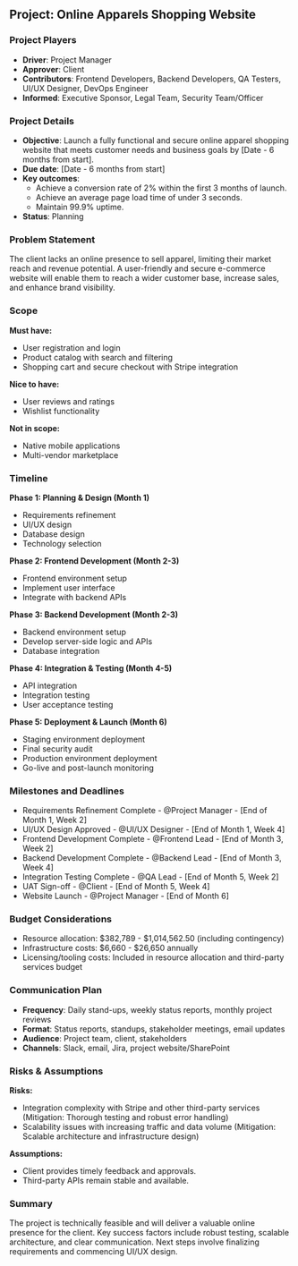 ## Project: Online Apparels Shopping Website

### Project Players
- **Driver**: Project Manager
- **Approver**: Client
- **Contributors**: Frontend Developers, Backend Developers, QA Testers, UI/UX Designer, DevOps Engineer
- **Informed**: Executive Sponsor, Legal Team, Security Team/Officer

### Project Details
- **Objective**: Launch a fully functional and secure online apparel shopping website that meets customer needs and business goals by [Date - 6 months from start].
- **Due date**: [Date - 6 months from start]
- **Key outcomes**:
  - Achieve a conversion rate of 2% within the first 3 months of launch.
  - Achieve an average page load time of under 3 seconds.
  - Maintain 99.9% uptime.
- **Status**: Planning

### Problem Statement
The client lacks an online presence to sell apparel, limiting their market reach and revenue potential. A user-friendly and secure e-commerce website will enable them to reach a wider customer base, increase sales, and enhance brand visibility.

### Scope

**Must have:**
- User registration and login
- Product catalog with search and filtering
- Shopping cart and secure checkout with Stripe integration

**Nice to have:**
- User reviews and ratings
- Wishlist functionality

**Not in scope:**
- Native mobile applications
- Multi-vendor marketplace

### Timeline

**Phase 1: Planning & Design (Month 1)**
- Requirements refinement
- UI/UX design
- Database design
- Technology selection

**Phase 2: Frontend Development (Month 2-3)**
- Frontend environment setup
- Implement user interface
- Integrate with backend APIs

**Phase 3: Backend Development (Month 2-3)**
- Backend environment setup
- Develop server-side logic and APIs
- Database integration

**Phase 4: Integration & Testing (Month 4-5)**
- API integration
- Integration testing
- User acceptance testing

**Phase 5: Deployment & Launch (Month 6)**
- Staging environment deployment
- Final security audit
- Production environment deployment
- Go-live and post-launch monitoring

### Milestones and Deadlines
- Requirements Refinement Complete - @Project Manager - [End of Month 1, Week 2]
- UI/UX Design Approved - @UI/UX Designer - [End of Month 1, Week 4]
- Frontend Development Complete - @Frontend Lead - [End of Month 3, Week 2]
- Backend Development Complete - @Backend Lead - [End of Month 3, Week 4]
- Integration Testing Complete - @QA Lead - [End of Month 5, Week 2]
- UAT Sign-off - @Client - [End of Month 5, Week 4]
- Website Launch - @Project Manager - [End of Month 6]

### Budget Considerations
- Resource allocation: $382,789 - $1,014,562.50 (including contingency)
- Infrastructure costs: $6,660 - $26,650 annually
- Licensing/tooling costs: Included in resource allocation and third-party services budget

### Communication Plan
- **Frequency**: Daily stand-ups, weekly status reports, monthly project reviews
- **Format**: Status reports, standups, stakeholder meetings, email updates
- **Audience**: Project team, client, stakeholders
- **Channels**: Slack, email, Jira, project website/SharePoint

### Risks & Assumptions
**Risks:**
- Integration complexity with Stripe and other third-party services (Mitigation: Thorough testing and robust error handling)
- Scalability issues with increasing traffic and data volume (Mitigation: Scalable architecture and infrastructure design)

**Assumptions:**
- Client provides timely feedback and approvals.
- Third-party APIs remain stable and available.

### Summary
The project is technically feasible and will deliver a valuable online presence for the client. Key success factors include robust testing, scalable architecture, and clear communication. Next steps involve finalizing requirements and commencing UI/UX design.